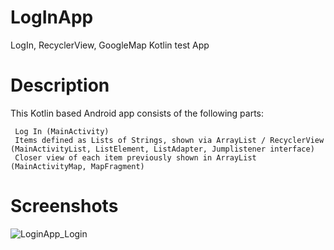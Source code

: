 # LogInApp
LogIn, RecyclerView, GoogleMap Kotlin test App


# Description
This Kotlin based Android app consists of the following parts:

     Log In (MainActivity)
     Items defined as Lists of Strings, shown via ArrayList / RecyclerView (MainActivityList, ListElement, ListAdapter, Jumplistener interface)
     Closer view of each item previously shown in ArrayList (MainActivityMap, MapFragment)
     


# Screenshots

     
![LoginApp_Login](https://user-images.githubusercontent.com/46427497/171605914-09f4762f-1ba2-40b0-a94e-a096212411d8.png)
